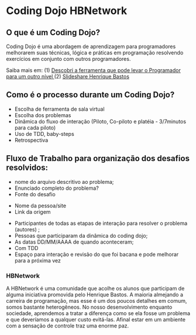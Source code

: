 # Coding Dojo HBNetwork

## O que é um Coding Dojo?
Coding Dojo é uma abordagem de aprendizagem para programadores melhorarem suas técnicas, lógica e práticas em programação resolvendo exercícios em conjunto com outros programadores. 

Saiba mais em: (1) [Descobri a ferramenta que pode levar o Programador para um outro nível
](https://henriquebastos.net/artigos/descobri-a-ferramenta-que-pode-levar-o-programador-para-um-outro-nivel/?)
(2) [Slideshare Henrique Bastos](https://www.slideshare.net/henriquebastos/coding-dojo-9939078)

## Como é o processo durante um Coding Dojo?
- Escolha de ferramenta de sala virtual
- Escolha dos problemas
- Dinâmica do fluxo de interação (Piloto, Co-piloto e platéia - 3/7minutos para cada piloto)
- Uso de TDD, baby-steps
- Retrospectiva

## Fluxo de Trabalho para organização dos desafios resolvidos:
- nome do arquivo descritivo ao problema; 
- Enunciado completo do problema?
- Fonte do desafio
* Nome da pessoa/site
* Link da origem
- Participantes de todas as etapas de interação para resolver o problema (autores) ;
- Pessoas que participaram da dinâmica do coding dojo;
- As datas DD/MM/AAAA de quando aconteceram;
- Com TDD
- Espaço para interação e revisão do que foi bacana e pode melhorar para a próxima vez


### HBNetwork
A HBNetwork é uma comunidade que acolhe os alunos que participam de alguma iniciativa promovida pelo Henrique Bastos. A maioria almejando a carreira de programação, mas esse é um dos poucos detalhes em comum, somos bastante heterogêneos. No nosso desenvolvimento enquanto sociedade, aprendemos a tratar a diferença como se ela fosse um problema e que deveríamos a qualquer custo evitá-las. Afinal estar em um ambiente com a sensação de controle traz uma enorme paz.  
